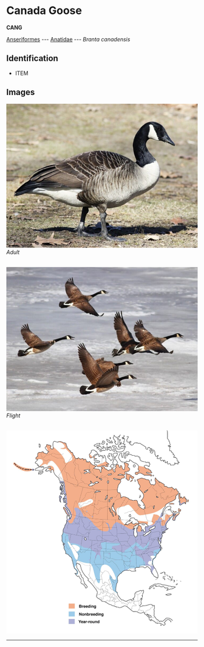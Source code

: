 # Canada Goose
**CANG**

[Anseriformes](/birding/orders/anseriformes) ---
[Anatidae](/birding/orders/anseriformes/anatidae) ---
*Branta canadensis*

## Identification
- ITEM

## Images
![](/birding/images/branta_canadensis_CANG_adult.jpg)</br>
*Adult* </br></br>

![](/birding/images/branta_canadensis_CANG_flight.jpg)</br>
*Flight* </br></br>

![](/birding/images/branta_canadensis_CANG_map.jpg)

----

<!---## Notes
### DATE. PLACE---SPECIFIC
NOTE--->
